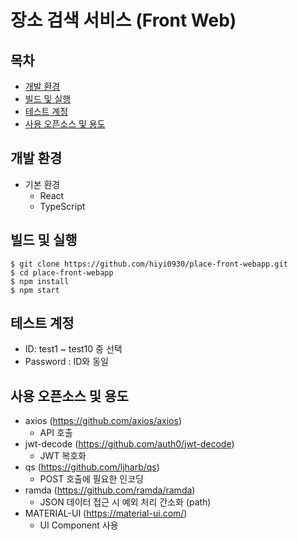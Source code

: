 # 장소 검색 서비스 (Front Web)
## 목차
- [개발 환경](#개발-환경)
- [빌드 및 실행](#빌드-및-실행)
- [테스트 계정](#테스트-계정)
- [사용 오픈소스 및 용도](#사용-오픈소스-및-용도)

## 개발 환경
- 기본 환경
    - React
    - TypeScript
    
## 빌드 및 실행
```
$ git clone https://github.com/hiyi0930/place-front-webapp.git
$ cd place-front-webapp
$ npm install
$ npm start
```

## 테스트 계정
- ID: test1 ~ test10 중 선택
- Password : ID와 동일


## 사용 오픈소스 및 용도
- axios (https://github.com/axios/axios)
    - API 호출
- jwt-decode (https://github.com/auth0/jwt-decode)
    - JWT 복호화
- qs (https://github.com/ljharb/qs)
    - POST 호출에 필요한 인코딩
- ramda (https://github.com/ramda/ramda)
    - JSON 데이터 접근 시 예외 처리 간소화 (path)
- MATERIAL-UI (https://material-ui.com/)
    - UI Component 사용